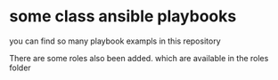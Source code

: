 # some class ansible playbooks

you can find so many playbook exampls in this repository


There are some roles also been added. which are available in the roles folder

